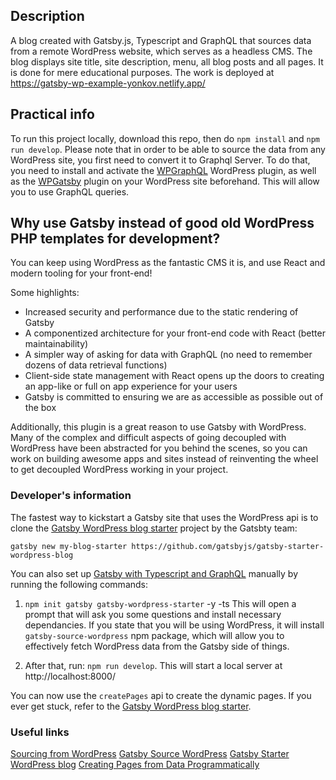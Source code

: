 ## Description

A blog created with Gatsby.js, Typescript and GraphQL that sources data from a remote WordPress website, which serves as a headless CMS. The blog displays site title, site description, menu, all blog posts and all pages. It is done for mere educational purposes. The work is deployed at https://gatsby-wp-example-yonkov.netlify.app/

## Practical info
To run this project locally, download this repo, then do `npm install` and `npm run develop`. Please note that in order to be able to source the data from any WordPress site, you first need to convert it to Graphql Server. To do that, you need to install and activate the [WPGraphQL](https://wordpress.org/plugins/wp-graphql/) WordPress plugin, as well as the [WPGatsby](https://wordpress.org/plugins/wp-gatsby/) plugin on your WordPress site beforehand. This will allow you to use GraphQL queries.

## Why use Gatsby instead of good old WordPress PHP templates for development?

You can keep using WordPress as the fantastic CMS it is, and use React and modern tooling for your front-end!

Some highlights:

- Increased security and performance due to the static rendering of Gatsby
- A componentized architecture for your front-end code with React (better maintainability)
- A simpler way of asking for data with GraphQL (no need to remember dozens of data retrieval functions)
- Client-side state management with React opens up the doors to creating an app-like or full on app experience for your users
- Gatsby is committed to ensuring we are as accessible as possible out of the box

Additionally, this plugin is a great reason to use Gatsby with WordPress. Many of the complex and difficult aspects of going decoupled with WordPress have been abstracted for you behind the scenes, so you can work on building awesome apps and sites instead of reinventing the wheel to get decoupled WordPress working in your project.

### Developer's information

The fastest way to kickstart a Gatsby site that uses the WordPress api is to clone the [Gatsby WordPress blog starter](https://github.com/gatsbyjs/gatsby/tree/master/starters/gatsby-starter-wordpress-blog) project by the Gatsbty team:

`gatsby new my-blog-starter https://github.com/gatsbyjs/gatsby-starter-wordpress-blog`

You can also set up [Gatsby with Typescript and GraphQL](https://www.gatsbyjs.com/docs/quick-start/) manually by running the following commands:

1. `npm init gatsby gatsby-wordpress-starter` -y -ts
This will open a prompt that will ask you some questions and install necessary dependancies. If you state that you will be using WordPress, it will install `gatsby-source-wordpress` npm package, which will allow you to effectively fetch WordPress data from the Gatsby side of things. 

2. After that, run: `npm run develop`. This will start a local server at http://localhost:8000/

You can now use the `createPages` api to create the dynamic pages. If you ever get stuck, refer to the [Gatsby WordPress blog starter](https://github.com/gatsbyjs/gatsby/tree/master/starters/gatsby-starter-wordpress-blog).

### Useful links
[Sourcing from WordPress](https://www.gatsbyjs.com/docs/how-to/sourcing-data/sourcing-from-wordpress/)
[Gatsby Source WordPress](https://github.com/gatsbyjs/gatsby/tree/master/packages/gatsby-source-wordpress)
[Gatsby Starter WordPress blog](https://github.com/gatsbyjs/gatsby/tree/master/starters/gatsby-starter-wordpress-blog)
[Creating Pages from Data Programmatically](https://www.gatsbyjs.com/docs/programmatically-create-pages-from-data/)
